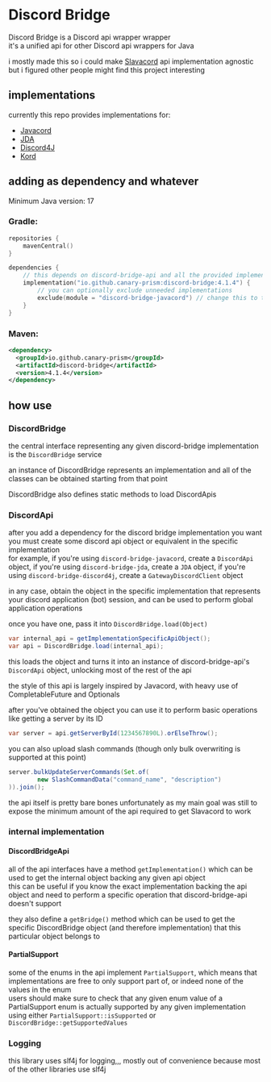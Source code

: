 # Discord Bridge

Discord Bridge is a Discord api wrapper wrapper  
it's a unified api for other Discord api wrappers for Java 

i mostly made this so i could make [Slavacord](https://github.com/Canary-Prism/slavacord) api implementation agnostic  
but i figured other people might find this project interesting

## implementations

currently this repo provides implementations for:
- [Javacord](https://javacord.org/) 
- [JDA](https://jda.wiki/)
- [Discord4J](https://docs.discord4j.com/)
- [Kord](https://github.com/kordlib/kord)

## adding as dependency and whatever

Minimum Java version: 17

### Gradle:
```kotlin
repositories {
    mavenCentral()
}

dependencies {
    // this depends on discord-bridge-api and all the provided implementations in this repository by default
    implementation("io.github.canary-prism:discord-bridge:4.1.4") {
        // you can optionally exclude unneeded implementations
        exclude(module = "discord-bridge-javacord") // change this to the module you want to disable if you want
    }
}
```

### Maven:
```xml
<dependency>
  <groupId>io.github.canary-prism</groupId>
  <artifactId>discord-bridge</artifactId>
  <version>4.1.4</version>
</dependency>
```

## how use

### DiscordBridge

the central interface representing any given discord-bridge implementation is the `DiscordBridge` service

an instance of DiscordBridge represents an implementation and all of the classes can be obtained starting from that point

DiscordBridge also defines static methods to load DiscordApis

### DiscordApi

after you add a dependency for the discord bridge implementation you want you must create some discord api object or equivalent in the specific implementation  
for example, 
if you're using `discord-bridge-javacord`, create a `DiscordApi` object, 
if you're using `discord-bridge-jda`, create a `JDA` object,
if you're using `discord-bridge-discord4j`, create a `GatewayDiscordClient` object

in any case, obtain the object in the specific implementation that represents your discord application (bot) session, and can be used to perform global application operations

once you have one, pass it into `DiscordBridge.load(Object)`
```java
var internal_api = getImplementationSpecificApiObject();
var api = DiscordBridge.load(internal_api);
```

this loads the object and turns it into an instance of discord-bridge-api's `DiscordApi` object, unlocking most of the rest of the api

the style of this api is largely inspired by Javacord, with heavy use of CompletableFuture and Optionals

after you've obtained the object you can use it to perform basic operations like getting a server by its ID
```java
var server = api.getServerById(1234567890L).orElseThrow();
```

you can also upload slash commands (though only bulk overwriting is supported at this point)
```java
server.bulkUpdateServerCommands(Set.of(
        new SlashCommandData("command_name", "description")
)).join();
```

the api itself is pretty bare bones unfortunately as my main goal was still to expose the minimum amount of the api required to get Slavacord to work

### internal implementation

#### DiscordBridgeApi

all of the api interfaces have a method `getImplementation()` which can be used to get the internal object backing any given api object  
this can be useful if you know the exact implementation backing the api object and need to perform a specific operation that discord-bridge-api doesn't support

they also define a `getBridge()` method which can be used to get the specific DiscordBridge object (and therefore implementation) that this particular object belongs to

#### PartialSupport

some of the enums in the api implement `PartialSupport`, which means that implementations are free to only support part of, or indeed none of the values in the enum  
users should make sure to check that any given enum value of a PartialSupport enum is actually supported by any given implementation using either `PartialSupport::isSupported` or `DiscordBridge::getSupportedValues`

### Logging

this library uses slf4j for logging,,, mostly out of convenience because most of the other libraries use slf4j